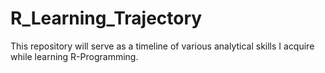 # R_Learning_Trajectory
This repository will serve as a timeline of various analytical skills I acquire while learning R-Programming. 
